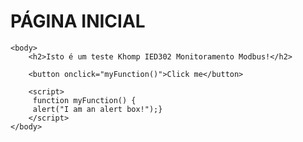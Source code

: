 <html>
    
  <head>
      <h1>PÁGINA INICIAL</h1>
  </head>

    <body>
        <h2>Isto é um teste Khomp IED302 Monitoramento Modbus!</h2>

        <button onclick="myFunction()">Click me</button>

        <script>
         function myFunction() {
         alert("I am an alert box!");}
        </script>
    </body>

</html>
